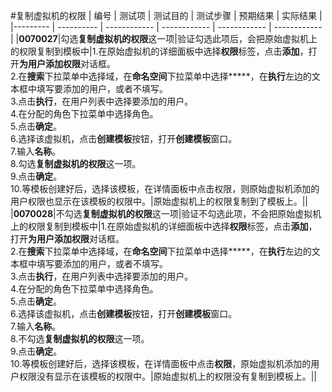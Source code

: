 #复制虚拟机的权限
| 编号 | 测试项 | 测试目的 | 测试步骤 | 预期结果 | 实际结果 |
|--------- | ---------- | ------------ | ------------ | ------------ | ------------ |
|**0070027**|勾选**复制虚拟机的权限**这一项|验证勾选此项后，会把原始虚拟机上的权限复制到模板中|1.在原始虚拟机的详细面板中选择**权限**标签，点击**添加**，打开**为用户添加权限**对话框。<br/>2.在**搜索**下拉菜单中选择域，在**命名空间**下拉菜单中选择*****，在**执行**左边的文本框中填写要添加的用户，或者不填写。<br/>3.点击**执行**，在用户列表中选择要添加的用户。<br/>4.在分配的角色下拉菜单中选择角色。<br/>5.点击**确定**。<br/>6.选择该虚拟机，点击**创建模板**按钮，打开**创建模板**窗口。<br/>7.输入**名称**。<br/>8.勾选**复制虚拟机的权限**这一项。<br/>9.点击**确定**。<br/>10.等模板创建好后，选择该模板，在详情面板中点击权限，则原始虚拟机添加的用户权限也显示在该模板的权限中。|原始虚拟机上的权限复制到了模板上。||
|**0070028**|不勾选**复制虚拟机的权限**这一项|验证不勾选此项，不会把原始虚拟机上的权限复制到模板中|1.在原始虚拟机的详细面板中选择**权限**标签，点击**添加**，打开**为用户添加权限**对话框。<br/>2.在**搜索**下拉菜单中选择域，在**命名空间**下拉菜单中选择*****，在**执行**左边的文本框中填写要添加的用户，或者不填写。<br/>3.点击**执行**，在用户列表中选择要添加的用户。<br/>4.在分配的角色下拉菜单中选择角色。<br/>5.点击**确定**。<br/>6.选择该虚拟机，点击**创建模板**按钮，打开**创建模板**窗口。<br/>7.输入**名称**。<br/>8.不勾选**复制虚拟机的权限**这一项。<br/>9.点击**确定**。<br/>10.等模板创建好后，选择该模板，在详情面板中点击**权限**，原始虚拟机添加的用户权限没有显示在该模板的权限中。|原始虚拟机上的权限没有复制到模板上。||

